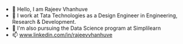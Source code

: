 - 👋 Hello, I am Rajeev Vhanhuve
- 💼 I work at Tata Technologies as a Design Engineer in Engineering, Research & Development.
- 🌱 I'm also pursuing the Data Science program at Simplilearn
- 📫 www.linkedin.com/in/rajeevvhanhuve

<!---
rajeevvhanhuve/rajeevvhanhuve is a ✨ special ✨ repository because its `README.md` (this file) appears on your GitHub profile.
You can click the Preview link to take a look at your changes.
--->
